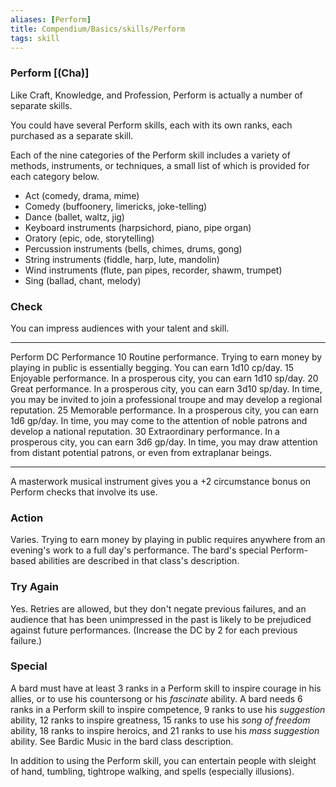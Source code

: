 ```yaml
---
aliases: [Perform]
title: Compendium/Basics/skills/Perform
tags: skill
---
```

### Perform [(Cha)]

Like Craft, Knowledge, and Profession, Perform is actually a number of
separate skills.

You could have several Perform skills, each with its own ranks, each
purchased as a separate skill.

Each of the nine categories of the Perform skill includes a variety of
methods, instruments, or techniques, a small list of which is provided
for each category below.

-   Act (comedy, drama, mime)
-   Comedy (buffoonery, limericks, joke-telling)
-   Dance (ballet, waltz, jig)
-   Keyboard instruments (harpsichord, piano, pipe organ)
-   Oratory (epic, ode, storytelling)
-   Percussion instruments (bells, chimes, drums, gong)
-   String instruments (fiddle, harp, lute, mandolin)
-   Wind instruments (flute, pan pipes, recorder, shawm, trumpet)
-   Sing (ballad, chant, melody)

### Check
You can impress audiences with your talent and skill.

  ------------ ----------------------------------------------------------------------------------------------------------------------------------------------------------------------------
  Perform DC   Performance
  10           Routine performance. Trying to earn money by playing in public is essentially begging. You can earn 1d10 cp/day.
  15           Enjoyable performance. In a prosperous city, you can earn 1d10 sp/day.
  20           Great performance. In a prosperous city, you can earn 3d10 sp/day. In time, you may be invited to join a professional troupe and may develop a regional reputation.
  25           Memorable performance. In a prosperous city, you can earn 1d6 gp/day. In time, you may come to the attention of noble patrons and develop a national reputation.
  30           Extraordinary performance. In a prosperous city, you can earn 3d6 gp/day. In time, you may draw attention from distant potential patrons, or even from extraplanar beings.
  ------------ ----------------------------------------------------------------------------------------------------------------------------------------------------------------------------

A masterwork musical instrument gives you a +2 circumstance bonus on
Perform checks that involve its use.

### Action
Varies. Trying to earn money by playing in public requires
anywhere from an evening's work to a full day's performance. The bard's
special Perform-based abilities are described in that class's
description.

### Try Again
Yes. Retries are allowed, but they don't negate previous
failures, and an audience that has been unimpressed in the past is
likely to be prejudiced against future performances. (Increase the DC by
2 for each previous failure.)

### Special
A bard must have at least 3 ranks in a Perform skill to
inspire courage in his allies, or to use his countersong or his
*fascinate* ability. A bard needs 6 ranks in a Perform skill to inspire
competence, 9 ranks to use his *suggestion* ability, 12 ranks to inspire
greatness, 15 ranks to use his *song of freedom* ability, 18 ranks to
inspire heroics, and 21 ranks to use his *mass suggestion* ability. See
Bardic Music in the bard class description.

In addition to using the Perform skill, you can entertain people with
sleight of hand, tumbling, tightrope walking, and spells (especially
illusions).
